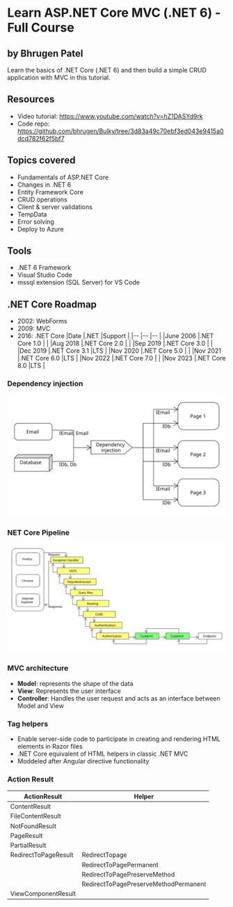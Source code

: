 # Learn ASP.NET Core MVC (.NET 6) - Full Course
## by Bhrugen Patel

Learn the basics of .NET Core (.NET 6) and then build a simple CRUD application with MVC in this tutorial.

## Resources
- Video tutorial: https://www.youtube.com/watch?v=hZ1DASYd9rk
- Code repo: https://github.com/bhrugen/Bulky/tree/3d83a49c70ebf3ed043e9415a0dcd782f62f5bf7

## Topics covered
- Fundamentals of ASP.NET Core
- Changes in .NET 6
- Entity Framework Core
- CRUD operations
- Client & server validations
- TempData
- Error solving
- Deploy to Azure

## Tools
- .NET 6 Framework
- Visual Studio Code
- mssql extension (SQL Server) for VS Code

## .NET Core Roadmap
- 2002: WebForms
- 2009: MVC
- 2016: .NET Core
|Date       |.NET           |Support    |
|--         |--             |--         |
|June 2006  |.NET Core 1.0  |           |
|Aug 2018   |.NET Core 2.0  |           |
|Sep 2019   |.NET Core 3.0  |           |
|Dec 2019   |.NET Core 3.1  |LTS        |
|Nov 2020   |.NET Core 5.0  |           |
|Nov 2021   |.NET Core 6.0  |LTS        |
|Nov 2022   |.NET Core 7.0  |           |
|Nov 2023   |.NET Core 8.0  |LTS        |

### Dependency injection 

![Dependency injection](diagram_dependency_injection.svg)

### NET Core Pipeline

![.NET Core pipeline](diagram_dotnet_pipeline.svg)

### MVC architecture
- **Model**: represents the shape of the data
- **View**: Represents the user interface
- **Controller**: Handles the user request and acts as an interface between Model and View

### Tag helpers
- Enable server-side code to participate in creating and rendering HTML elements in Razor files
- .NET Core equivalent of HTML helpers in classic .NET MVC
- Moddeled after Angular directive functionality

### Action Result
|ActionResult           |Helper                                 |
|--                     |--                                     |
|ContentResult          |                                       |
|FileContentResult      |                                       |
|NotFoundResult         |                                       |
|PageResult             |                                       |
|PartialResult          |                                       |
|RedirectToPageResult   |RedirectTopage                         |
|                       |RedirectToPagePermanent                |
|                       |RedirectToPagePreserveMethod           |
|                       |RedirectToPagePreserveMethodPermanent  |
|ViewComponentResult    |                                       |